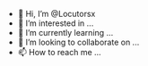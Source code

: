 - 👋 Hi, I’m @Locutorsx
- 👀 I’m interested in ...
- 🌱 I’m currently learning ...
- 💞️ I’m looking to collaborate on ...
- 📫 How to reach me ...

<!---
Locutorsx/Locutorsx is a ✨ special ✨ repository because its `README.md` (this file) appears on your GitHub profile.
You can click the Preview link to take a look at your changes.
--->
